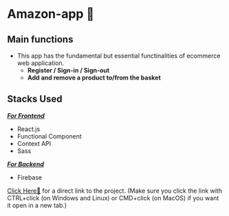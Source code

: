# Amazon-app 🚀

## Main functions
- This app has the fundamental but essential functinalities of ecommerce web application. 
  - **Register / Sign-in / Sign-out**
  - **Add and remove a product to/from the basket**

## Stacks Used
<ins>***For Frontend***</ins>
- React.js
- Functional Component
- Context API
- Sass

<ins>***For Backend***</ins>
- Firebase

<a href="https://amzn-app-86035.web.app/" target="_blank" title="Amazon-app">Click Here🚀</a> for a direct link to the project.
(Make sure you click the link with CTRL+click (on Windows and Linux) or CMD+click (on MacOS) if you want it open in a new tab.)
